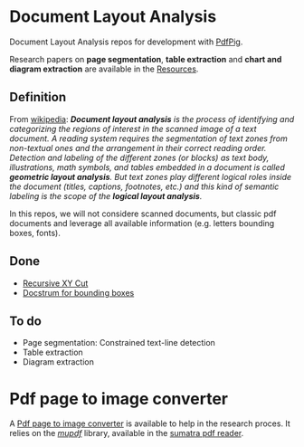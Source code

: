 # Document Layout Analysis
Document Layout Analysis repos for development with [PdfPig](https://github.com/UglyToad/PdfPig).

Research papers on __page segmentation__, __table extraction__ and __chart and diagram extraction__ are available in the [Resources](DocumentLayoutAnalysis/DocumentLayoutAnalysis/Resources).
## Definition
From [wikipedia](https://en.wikipedia.org/wiki/Document_layout_analysis): ___Document layout analysis__ is the process of identifying and categorizing the regions of interest in the scanned image of a text document. A reading system requires the segmentation of text zones from non-textual ones and the arrangement in their correct reading order. Detection and labeling of the different zones (or blocks) as text body, illustrations, math symbols, and tables embedded in a document is called __geometric layout analysis__. But text zones play different logical roles inside the document (titles, captions, footnotes, etc.) and this kind of semantic labeling is the scope of the __logical layout analysis__._

In this repos, we will not considere scanned documents, but classic pdf documents and leverage all available information (e.g. letters bounding boxes, fonts).

## Done
- [Recursive XY Cut](https://github.com/UglyToad/PdfPig/blob/master/src/UglyToad.PdfPig/DocumentLayoutAnalysis/RecursiveXYCut.cs)
- [Docstrum for bounding boxes](https://github.com/UglyToad/PdfPig/blob/master/src/UglyToad.PdfPig/DocumentLayoutAnalysis/DocstrumBB.cs)
## To do
- Page segmentation: Constrained text-line detection
- Table extraction
- Diagram extraction

# Pdf page to image converter
A [Pdf page to image converter](DocumentLayoutAnalysis/ImageConverter) is available to help in the research proces. It relies on the [_mupdf_](https://github.com/sumatrapdfreader/sumatrapdf) library, available in the [sumatra pdf reader](https://github.com/sumatrapdfreader/sumatrapdf/tree/master/mupdf/include/mupdf).
 
